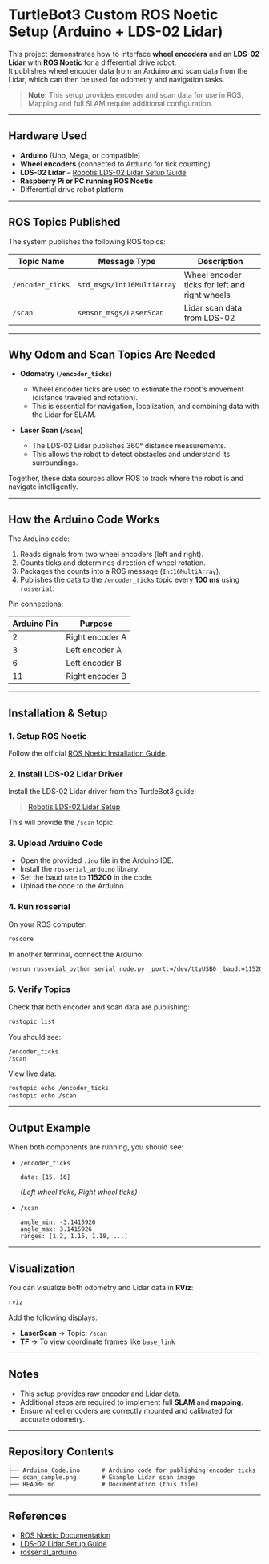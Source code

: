 
# TurtleBot3 Custom ROS Noetic Setup (Arduino + LDS-02 Lidar)

This project demonstrates how to interface **wheel encoders** and an **LDS-02 Lidar** with **ROS Noetic** for a differential drive robot.  
It publishes wheel encoder data from an Arduino and scan data from the Lidar, which can then be used for odometry and navigation tasks.

> **Note:** This setup provides encoder and scan data for use in ROS. Mapping and full SLAM require additional configuration.

---

## Hardware Used
- **Arduino** (Uno, Mega, or compatible)
- **Wheel encoders** (connected to Arduino for tick counting)
- **LDS-02 Lidar** – [Robotis LDS-02 Lidar Setup Guide](https://emanual.robotis.com/docs/en/platform/turtlebot3/sbc_setup/#add-swap-space)
- **Raspberry Pi or PC running ROS Noetic**
- Differential drive robot platform

---

## ROS Topics Published
The system publishes the following ROS topics:

| Topic Name       | Message Type            | Description                              |
|------------------|-------------------------|------------------------------------------|
| `/encoder_ticks` | `std_msgs/Int16MultiArray` | Wheel encoder ticks for left and right wheels |
| `/scan`          | `sensor_msgs/LaserScan`    | Lidar scan data from LDS-02 |

---

## Why Odom and Scan Topics Are Needed
- **Odometry (`/encoder_ticks`)**  
  - Wheel encoder ticks are used to estimate the robot's movement (distance traveled and rotation).
  - This is essential for navigation, localization, and combining data with the Lidar for SLAM.

- **Laser Scan (`/scan`)**  
  - The LDS-02 Lidar publishes 360° distance measurements.
  - This allows the robot to detect obstacles and understand its surroundings.

Together, these data sources allow ROS to track where the robot is and navigate intelligently.

---

## How the Arduino Code Works
The Arduino code:
1. Reads signals from two wheel encoders (left and right).
2. Counts ticks and determines direction of wheel rotation.
3. Packages the counts into a ROS message (`Int16MultiArray`).
4. Publishes the data to the `/encoder_ticks` topic every **100 ms** using `rosserial`.

Pin connections:

| Arduino Pin | Purpose            |
|-------------|--------------------|
| 2           | Right encoder A    |
| 3           | Left encoder A     |
| 6           | Left encoder B     |
| 11          | Right encoder B    |

---

## Installation & Setup
### 1. Setup ROS Noetic
Follow the official [ROS Noetic Installation Guide](http://wiki.ros.org/noetic/Installation).

### 2. Install LDS-02 Lidar Driver
Install the LDS-02 Lidar driver from the TurtleBot3 guide:  
> [Robotis LDS-02 Lidar Setup](https://emanual.robotis.com/docs/en/platform/turtlebot3/sbc_setup/#add-swap-space)

This will provide the `/scan` topic.

### 3. Upload Arduino Code
- Open the provided `.ino` file in the Arduino IDE.
- Install the `rosserial_arduino` library.
- Set the baud rate to **115200** in the code.
- Upload the code to the Arduino.

### 4. Run rosserial
On your ROS computer:
```bash
roscore
```
In another terminal, connect the Arduino:
```bash
rosrun rosserial_python serial_node.py _port:=/dev/ttyUSB0 _baud:=115200
```

### 5. Verify Topics
Check that both encoder and scan data are publishing:
```bash
rostopic list
```
You should see:
```
/encoder_ticks
/scan
```

View live data:
```bash
rostopic echo /encoder_ticks
rostopic echo /scan
```

---

## Output Example
When both components are running, you should see:

- `/encoder_ticks`  
  ```
  data: [15, 16]
  ```
  *(Left wheel ticks, Right wheel ticks)*

- `/scan`  
  ```
  angle_min: -3.1415926
  angle_max: 3.1415926
  ranges: [1.2, 1.15, 1.18, ...]
  ```

---

## Visualization
You can visualize both odometry and Lidar data in **RViz**:
```bash
rviz
```
Add the following displays:
- **LaserScan** → Topic: `/scan`
- **TF** → To view coordinate frames like `base_link`

---

## Notes
- This setup provides raw encoder and Lidar data.
- Additional steps are required to implement full **SLAM** and **mapping**.
- Ensure wheel encoders are correctly mounted and calibrated for accurate odometry.

---

## Repository Contents
```
├── Arduino_Code.ino      # Arduino code for publishing encoder ticks
├── scan_sample.png       # Example Lidar scan image
├── README.md             # Documentation (this file)
```

---

## References
- [ROS Noetic Documentation](http://wiki.ros.org/noetic)
- [LDS-02 Lidar Setup Guide](https://emanual.robotis.com/docs/en/platform/turtlebot3/sbc_setup/#add-swap-space)
- [rosserial_arduino](http://wiki.ros.org/rosserial_arduino)
